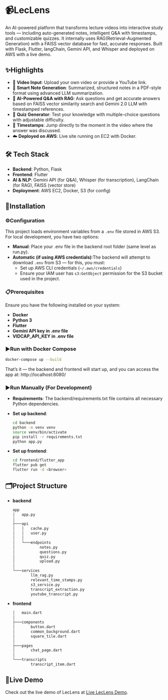 # **📹LecLens**
An AI-powered platform that transforms lecture videos into interactive study tools — including auto-generated notes, intelligent Q&amp;A with timestamps, and customizable quizzes. It internally uses RAG(Retrieval-Augmented Generation) with a FAISS vector database for fast, accurate responses. Built with Flask, Flutter, langChain, Gemini API, and Whisper and deployed on AWS with a live demo.

## **✨Highlights**
- 🎥 **Video Input**: Upload your own video or provide a YouTube link.
- 📄 **Smart Note Generation**: Summarized, structured notes in a PDF-style format using advanced LLM summarization.
- 🤖 **AI-Powered Q&A with RAG**: Ask questions and get accurate answers based on FAISS vector similarity search and Gemini 2.0 LLM with timestamped references.
- 🧩 **Quiz Generator**: Test your knowledge with multiple-choice questions with adjustable difficulty.
- 🔗 **Timestamps**: Jump directly to the moment in the video where the answer was discussed.
- ☁️ **Deployed on AWS**: Live site running on EC2 with Docker.

## 🛠️ Tech Stack
- **Backend**: Python, Flask
- **Frontend**: Flutter
- **AI & NLP**: Gemini API (for Q&A), Whisper (for transcription), LangChain (for RAG), FAISS (vector store)
- **Deployment**: AWS EC2, Docker, S3 (for config)

## **🔧Installation**

### **⚙️Configuration**
This project loads environment variables from a `.env` file stored in AWS S3.
For local development, you have two options:
- **Manual**: Place your .env file in the backend root folder (same level as run.py).
- **Automatic (if using AWS credentials)**:The backend will attempt to download `.env` from S3 — for this, you must:
    - Set up AWS CLI credentials (`~/.aws/credentials`)
    - Ensure your IAM user has `s3:GetObject` permission for the S3 bucket used in the project.

### **📋Prerequisites**
Ensure you have the following installed on your system:
- **Docker**
- **Python 3**
- **Flutter**
- **Gemini API key in .env file**
- **VIDCAP_API_KEY in .env file**

### **▶️Run with Docker Compose**
```bash
docker-compose up --build
```
That’s it — the backend and frontend will start up, and you can access the app at:
http://localhost:8080/


### **▶️Run Manually (For Development)**

- **Requirements**:
  The backend/requirements.txt file contains all necessary Python dependencies.

- **Set up backend**:
    ```bash 
    cd backend
    python -m venv venv
    source venv/bin/activate
    pip install -r requirements.txt
    python app.py
    ```
- **Set up frontend**:
    ```bash 
    cd frontend/flutter_app
    flutter pub get
    flutter run -d <browser>
    ```

## **🗂️Project Structure**

- **backend**
    ```bash
    app
    │   app.py
    │   
    ├───api
    │   │   cache.py
    │   │   user.py
    │   │   
    │   └───endpoints
    │           notes.py
    │           questions.py
    │           quiz.py
    │           upload.py
    │
    └───services
            llm_rag.py
            relevant_time_stamps.py
            s3_service.py
            transcript_extraction.py
            youtube_transcript.py
    ```
- **frontend**
    ```bash
    │   main.dart
    │   
    ├───components
    │       button.dart
    │       common_background.dart
    │       square_tile.dart
    │       
    ├───pages
    │       chat_page.dart
    │       
    └───transcripts
            transcript_item.dart
    ```
## **🚀Live Demo**
Check out the live demo of LecLens at [Live LecLens Demo](http://ec2-3-19-76-44.us-east-2.compute.amazonaws.com:8080/).


